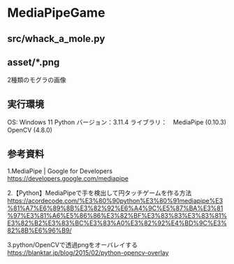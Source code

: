# MediaPipeGame
## src/whack_a_mole.py

## asset/*.png
2種類のモグラの画像

## 実行環境
OS: Windows 11
Python バージョン：3.11.4
ライブラリ：　MediaPipe (0.10.3) OpenCV (4.8.0)

## 参考資料
1.MediaPipe | Google for Developers
https://developers.google.com/mediapipe

2.【Python】MediaPipeで手を検出して円タッチゲームを作る方法
https://acordecode.com/%E3%80%90python%E3%80%91mediapipe%E3%81%A7%E6%89%8B%E3%82%92%E6%A4%9C%E5%87%BA%E3%81%97%E3%81%A6%E5%86%86%E3%82%BF%E3%83%83%E3%83%81%E3%82%B2%E3%83%BC%E3%83%A0%E3%82%92%E4%BD%9C%E3%82%8B%E6%96%B9/

3.python/OpenCVで透過pngをオーバレイする
https://blanktar.jp/blog/2015/02/python-opencv-overlay
